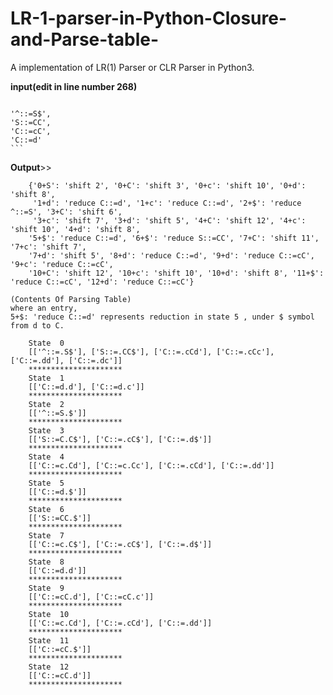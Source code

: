 # LR-1-parser-in-Python-Closure-and-Parse-table-
A implementation of LR(1) Parser or CLR Parser in Python3.

**input(edit in line number 268)**
>>  ```
    '^::=S$',
    'S::=CC',
    'C::=cC',
    'C::=d'
    ```

**Output**>>
```
	{'0+S': 'shift 2', '0+C': 'shift 3', '0+c': 'shift 10', '0+d': 'shift 8',
	 '1+d': 'reduce C::=d', '1+c': 'reduce C::=d', '2+$': 'reduce ^::=S', '3+C': 'shift 6', 
	 '3+c': 'shift 7', '3+d': 'shift 5', '4+C': 'shift 12', '4+c': 'shift 10', '4+d': 'shift 8', 
	'5+$': 'reduce C::=d', '6+$': 'reduce S::=CC', '7+C': 'shift 11', '7+c': 'shift 7', 
	'7+d': 'shift 5', '8+d': 'reduce C::=d', '9+d': 'reduce C::=cC', '9+c': 'reduce C::=cC', 
	'10+C': 'shift 12', '10+c': 'shift 10', '10+d': 'shift 8', '11+$': 'reduce C::=cC', '12+d': 'reduce C::=cC'}
  ```
	(Contents Of Parsing Table)
	where an entry,
	5+$: 'reduce C::=d' represents reduction in state 5 , under $ symbol from d to C.

```
	State  0
	[['^::=.S$'], ['S::=.CC$'], ['C::=.cCd'], ['C::=.cCc'], ['C::=.dd'], ['C::=.dc']]
	*********************
	State  1
	[['C::=d.d'], ['C::=d.c']]
	*********************
	State  2
	[['^::=S.$']]
	*********************
	State  3
	[['S::=C.C$'], ['C::=.cC$'], ['C::=.d$']]
	*********************
	State  4
	[['C::=c.Cd'], ['C::=c.Cc'], ['C::=.cCd'], ['C::=.dd']]
	*********************
	State  5
	[['C::=d.$']]
	*********************
	State  6
	[['S::=CC.$']]
	*********************
	State  7
	[['C::=c.C$'], ['C::=.cC$'], ['C::=.d$']]
	*********************
	State  8
	[['C::=d.d']]
	*********************
	State  9
	[['C::=cC.d'], ['C::=cC.c']]
	*********************
	State  10
	[['C::=c.Cd'], ['C::=.cCd'], ['C::=.dd']]
	*********************
	State  11
	[['C::=cC.$']]
	*********************
	State  12
	[['C::=cC.d']]
	*********************
  ```

